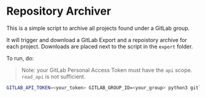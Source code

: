 # Repository Archiver

This is a simple script to archive all projects found under a GitLab group.

It will trigger and download a GitLab Export and a repoistory archive for each project. Downloads are placed next to the script in the `export` folder.

To run, do:

> Note: your GitLab Personal Access Token must have the `api` scope. `read_api` is not sufficient.

```bash
GITLAB_API_TOKEN=<your_token> GITLAB_GROUP_ID=<your_group> python3 gitlab_archiver.sh
```
